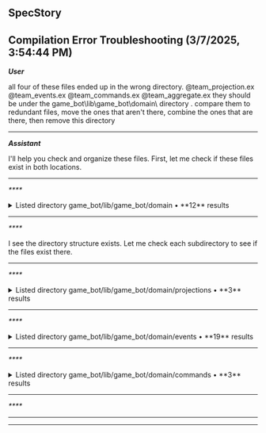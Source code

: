 ## SpecStory

## Compilation Error Troubleshooting (3/7/2025, 3:54:44 PM)

_**User**_

all four of these files ended up in the wrong directory. @team_projection.ex @team_events.ex @team_commands.ex @team_aggregate.ex they should be under the game_bot\lib\game_bot\domain\ directory . compare them to redundant files, move the ones that aren't there, combine the ones that are there, then remove this directory

---

_**Assistant**_

I'll help you check and organize these files. First, let me check if these files exist in both locations.

---

_****_

<details>
            <summary>Listed directory game_bot/lib/game_bot/domain • **12** results</summary>
        
| Name |
|-------|
| 📁 `events` |
| 📁 `commands` |
| 📄 `game_modes.ex` |
| 📄 `game_state.ex` |
| 📁 `aggregates` |
| 📄 `word_service.ex` |
| 📁 `game_modes` |
| 📁 `user_stats` |
| 📁 `replay` |
| 📁 `projections` |
| 📄 `projection.ex` |
| 📄 `command.ex` |

</details>

---

_****_

I see the directory structure exists. Let me check each subdirectory to see if the files exist there.

---

_****_

<details>
            <summary>Listed directory game_bot/lib/game_bot/domain/projections • **3** results</summary>
        
| Name |
|-------|
| 📄 `game_projection.ex` |
| 📄 `team_projection.ex` |
| 📄 `user_projection.ex` |

</details>

---

_****_

<details>
            <summary>Listed directory game_bot/lib/game_bot/domain/events • **19** results</summary>
        
| Name |
|-------|
| 📄 `guess_events.ex` |
| 📄 `base_event.ex` |
| 📄 `game_events.ex` |
| 📄 `pipeline.ex` |
| 📄 `builder.ex` |
| 📄 `types.ex` |
| 📄 `event_serializer.ex` |
| 📄 `telemetry.ex` |
| 📄 `cache.ex` |
| 📄 `registry.ex` |
| 📄 `event_validator.ex` |
| 📄 `team_events.ex` |
| 📄 `event_registry.ex` |
| 📄 `event_structure.ex` |
| 📁 `game_events` |
| 📄 `metadata.ex` |
| 📄 `error_events.ex` |
| 📄 `user_events.ex` |
| 📄 `versioning.ex` |

</details>

---

_****_

<details>
            <summary>Listed directory game_bot/lib/game_bot/domain/commands • **3** results</summary>
        
| Name |
|-------|
| 📄 `replay_commands.ex` |
| 📄 `team_commands.ex` |
| 📄 `stats_commands.ex` |

</details>

---

_****_



---



---

